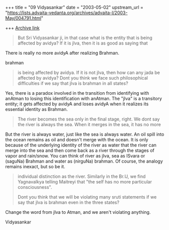 +++
title = "09 Vidyasankar"
date = "2003-05-02"
upstream_url = "https://lists.advaita-vedanta.org/archives/advaita-l/2003-May/004791.html"

+++
[Archive link](https://lists.advaita-vedanta.org/archives/advaita-l/2003-May/004791.html)

>
>But Sri Vidyasankar ji, in that case what is the entity that is being
>affected by avidya? If it is jIva, then it is as good as saying that

There is really no more avidyA after realizing Brahman.

brahman
>is being affected by avidya. If it is not jIva, then how can any jada be
>affected by avidya? Dont you think we face such philosophical difficulties
>if we say that jIva is brahman in all states?

Yes, there is a paradox involved in the transition from identifying with
anAtman to losing this identification with anAtman. The "jIva" is a
transitory entity; it gets affected by avidyA and loses avidyA when it
realizes its essential identity as Brahman.

>The river becomes the sea only in the final stage, right. We dont say the
>river is always the sea. When it merges in the sea, it has no more

But the river is always water, just like the sea is always water. An oil
spill into the ocean remains as oil and doesn't merge with the ocean.
It is only because of the underlying identity of the river as water that
the river can merge into the sea and then come back as a river through the
stages of vapor and rain/snow. You can think of river as jIva, sea as
ISvara or (saguNa) Brahman and water as (nirguNa) brahman. Of course, the
analogy remains inexact, but so be it.

>individual distinction as the river. Similarly in the Br.U, we find
>Yagnavalkya telling Maitreyi that "the self has no more particular
>consciousness".
>
>Dont you think that we will be violating many sruti statements if we say
>that jIva is brahman even in the three states?

Change the word from jIva to Atman, and we aren't violating anything.

Vidyasankar

